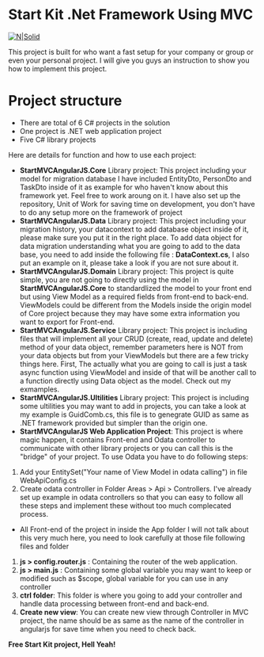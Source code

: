 # Start Kit .Net Framework Using MVC

[![N|Solid](https://i.ibb.co/wCFZDtQ/logo.png)](https://nodesource.com/products/nsolid)


This project is built for who want a fast setup for your company or group or even your personal  project. I will give you guys an instruction to show you how to implement this project. 

# Project structure

  - There are total of 6 C# projects in the solution
  - One project is .NET web application project
  - Five C# library projects
  
Here are details for function and how to use each project:
  - **StartMVCAngularJS.Core** Library project: This project including your model for migration database I have included EntityDto, PersonDto and TaskDto inside of it as example for who haven't know about this framework yet. Feel free to work aroung on it. I have also set up the repository, Unit of Work for saving time on development, you don't have to do any setup more on the framework of project
  - **StartMVCAngularJS.Data** Library project: This project including your migration history, your datacontext to add database object inside of it, please make sure you put it in the right place. To add data object for data migration understanding what you are going to add to the data base, you need to add inside the following file : **DataContext.cs**, I also put an example on it, please take a look if you are not sure about it.
  - **StartMVCAngularJS.Domain** Library project: This project is quite simple, you are not going to directly using the model in **StartMVCAngularJS.Core** to standardlized the model to your front end but using View Model as a required fields from front-end to back-end. ViewModels could be different from the Models inside the origin model of Core project because they may have some extra information you want to export for Front-end.
  - **StartMVCAngularJS.Service** Library project: This project is including files that will implement all your CRUD (create, read, update and delete) method of your data object, remember parameters here is NOT from your data objects but from your ViewModels but there are a few tricky things here. First, The actually what you are going to call is just a task async function using ViewModel and inside of that will be another call to a function directly using Data object as the model. Check out my exmamples.
  - **StartMVCAngularJS.Ultilities** Library project: This project is including some ultilities you may want to add in projects, you can take a look at my example is GuidComb.cs, this file is to genegrate GUID as same as .NET framework provided but simpler than the origin one.
  - **StartMVCAngularJS Web Application Project**: This project is where magic happen, it contains Front-end and Odata controller to communicate with other library projects or you can call this is the "bridge" of your project. To use Odata you have to do following steps: 
  1. Add your EntitySet<ViewModel>("Your name of View Model in odata calling") in file WebApiConfig.cs
  2. Create odata controller in Folder Areas > Api > Controllers. I've already set up example in odata controllers so that you can easy to follow all these steps and implement these without too much complecated process.
  - All Front-end of the project in inside the App folder I will not talk about this very much here, you need to look carefully at those file following files and folder
  1. **js > config.router.js** : Containing the router of the web application.
  2. **js > main.js** : Containing some global variable you may want to keep or modified such as $scope, global variable for you can use in any controller
  3. **ctrl folder**: This folder is where you going to add your controller and handle data processing between front-end and back-end. 
  4. **Create new view**: You can create new view through Controller in MVC project, the name should be as same as the name of the controller in angularjs for save time when you need to check back.



**Free Start Kit project, Hell Yeah!**

